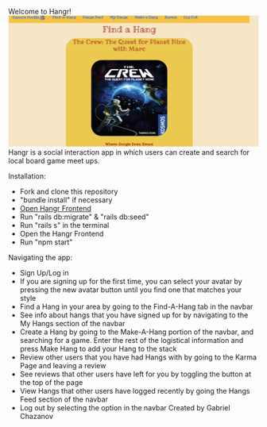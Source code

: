 Welcome to Hangr! 
![Hangr Find Hangs Page](hangr-image.png)
Hangr is a social interaction app in which users can create and search for local board game meet ups.

Installation:
- Fork and clone this repository
- "bundle install" if necessary 
- [Open Hangr Frontend](https://github.com/gabechaz/hangr-frontend)
- Run "rails db:migrate" & "rails db:seed"
- Run "rails s" in the terminal 
- Open the Hangr Frontend
- Run "npm start" 

Navigating the app:
- Sign Up/Log in
- If you are signing up for the first time, you can select your avatar by pressing the new avatar button until you find one that matches your style
- Find a Hang in your area by going to the Find-A-Hang tab in the navbar
- See info about hangs that you have signed up for by navigating to the My Hangs section of the navbar
- Create a Hang by going to the Make-A-Hang portion of the navbar, and searching for a game. Enter the rest of the logistical information and press Make Hang to add your Hang to the stack
- Review other users that you have had Hangs with by going to the Karma Page and leaving a review
- See reviews that other users have left for you by toggling the button at the top of the page
- View Hangs that other users have logged recently by going the Hangs Feed section of the navbar
- Log out by selecting the option in the navbar
Created by Gabriel Chazanov 